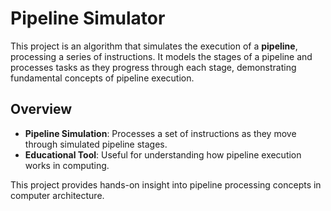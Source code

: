 # Pipeline Simulator

This project is an algorithm that simulates the execution of a **pipeline**, processing a series of instructions. It models the stages of a pipeline and processes tasks as they progress through each stage, demonstrating fundamental concepts of pipeline execution.

## Overview

- **Pipeline Simulation**: Processes a set of instructions as they move through simulated pipeline stages.
- **Educational Tool**: Useful for understanding how pipeline execution works in computing.

This project provides hands-on insight into pipeline processing concepts in computer architecture.
